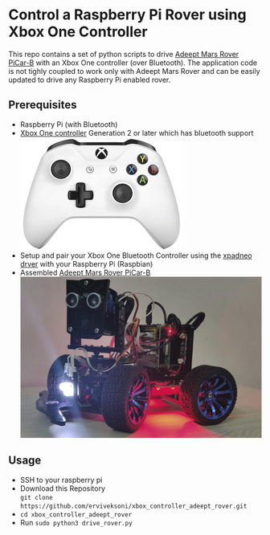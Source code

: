 <meta name="google-site-verification" content="PiBlIiEwdyW9Oj6LpYCuyU1cLsEYA0gSt_56QQVwhog" />

# Control a Raspberry Pi Rover using Xbox One Controller

This repo contains a set of python scripts to drive [Adeept Mars Rover PiCar-B](https://www.adeept.com/adeept-mars-rover-picar-b-wifi-smart-robot-car-kit-for-raspberry-pi-3-model-b-b-2b-speech-recognition-opencv-target-tracking-stem-kit_p0117_s0030.html) with an Xbox One controller (over Bluetooth).
The application code is not tighly coupled to work only with Adeept Mars Rover and can be easily updated to drive any Raspberry Pi enabled rover.

## Prerequisites

- Raspberry Pi (with Bluetooth)
- [Xbox One controller](https://www.microsoft.com/en-us/p/xbox-wireless-controller/8t2d538wc7mn?cid=msft_web_collection&activetab=pivot%3aoverviewtab) Generation 2 or later which has bluetooth support
<br/>![Adeept Mars Rover PiCar-B](/images/controller.jpg)
- Setup and pair your Xbox One Bluetooth Controller using the [xpadneo drver](https://github.com/atar-axis/xpadneo/tree/master/docs) with your Raspberry Pi (Raspbian)
- Assembled [Adeept Mars Rover PiCar-B](https://www.adeept.com/adeept-mars-rover-picar-b-wifi-smart-robot-car-kit-for-raspberry-pi-3-model-b-b-2b-speech-recognition-opencv-target-tracking-stem-kit_p0117_s0030.html)
<br/>![Adeept Mars Rover PiCar-B](/images/rover.jpg)

## Usage

* SSH to your raspberry pi  
* Download this Repository  
  `git clone https://github.com/erviveksoni/xbox_controller_adeept_rover.git`
* `cd xbox_controller_adeept_rover`
* Run `sudo python3 drive_rover.py`

